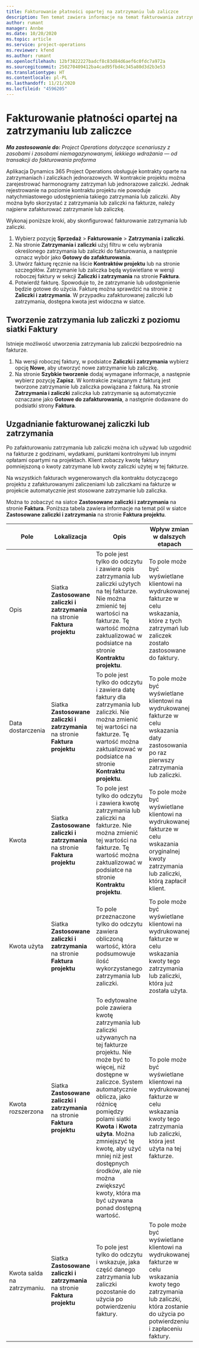 ```yaml
---
title: Fakturowanie płatności opartej na zatrzymaniu lub zaliczce
description: Ten temat zawiera informacje na temat fakturowania zatrzymania lub zaliczki w Project Operations.
author: rumant
manager: Annbe
ms.date: 10/20/2020
ms.topic: article
ms.service: project-operations
ms.reviewer: kfend
ms.author: rumant
ms.openlocfilehash: 12bf3822227badcf8c83d84d6aef6c0fdc7a972a
ms.sourcegitcommit: 250270409412ba4cad95fbd4c345a80d3d2b3e53
ms.translationtype: HT
ms.contentlocale: pl-PL
ms.lasthandoff: 11/21/2020
ms.locfileid: "4596205"
---
```

# <a name="invoice-a-retainer-or-an-advance"></a>Fakturowanie płatności opartej na zatrzymaniu lub zaliczce

_**Ma zastosowanie do:** Project Operations dotyczące scenariuszy z zasobami i zasobami niemagazynowanymi, lekkiego wdrażania — od transakcji do fakturowania proforma_

Aplikacja Dynamics 365 Project Operations obsługuje kontrakty oparte na zatrzymaniach i zaliczkach jednorazowych. W kontrakcie projektu można zarejestrować harmonogramy zatrzymań lub jednorazowe zaliczki. Jednak rejestrowanie na poziomie kontraktu projektu nie powoduje natychmiastowego udostępnienia takiego zatrzymania lub zaliczki. Aby można było skorzystać z zatrzymania lub zaliczki na fakturze, należy najpierw zafakturować zatrzymanie lub zaliczkę.

Wykonaj poniższe kroki, aby skonfigurować fakturowanie zatrzymania lub zaliczki.

1. Wybierz pozycję **Sprzedaż** > **Fakturowanie** > **Zatrzymania i zaliczki**. 
2. Na stronie **Zatrzymania i zaliczki** użyj filtru w celu wybrania określonego zatrzymania lub zaliczki do fakturowania, a następnie oznacz wybór jako **Gotowy do zafakturowania**.
3. Utwórz fakturę ręcznie na liście **Kontraktów projektu** lub na stronie szczegółów. Zatrzymanie lub zaliczka będą wyświetlane w wersji roboczej faktury w sekcji **Zaliczki i zatrzymania** na stronie **Faktura**.
4. Potwierdź fakturę. Spowoduje to, że zatrzymanie lub udostępnienie będzie gotowe do użycia. Fakturę można sprawdzić na stronie z **Zaliczki i zatrzymania**. W przypadku zafakturowanej zaliczki lub zatrzymania, dostępna kwota jest widoczna w siatce.

## <a name="create-a-retainer-or-advance-from-the-invoice-grid"></a>Tworzenie zatrzymania lub zaliczki z poziomu siatki Faktury

Istnieje możliwość utworzenia zatrzymania lub zaliczki bezpośrednio na fakturze.

1. Na wersji roboczej faktury, w podsiatce **Zaliczki i zatrzymania** wybierz opcję **Nowe**, aby utworzyć nowe zatrzymanie lub zaliczkę. 
2. Na stronie **Szybkie tworzenie** dodaj wymagane informacje, a następnie wybierz pozycję **Zapisz**. W kontrakcie związanym z fakturą jest tworzone zatrzymanie lub zaliczka powiązana z fakturą. Na stronie **Zatrzymania i zaliczki** zaliczka lub zatrzymanie są automatycznie oznaczane jako **Gotowe do zafakturowania**, a następnie dodawane do podsiatki strony **Faktura**.

## <a name="reconcile-an-invoiced-retainer-or-advance"></a>Uzgadnianie fakturowanej zaliczki lub zatrzymania

Po zafakturowaniu zatrzymania lub zaliczki można ich używać lub uzgodnić na fakturze z godzinami, wydatkami, punktami kontrolnymi lub innymi opłatami opartymi na projektach. Klient zobaczy kwotę faktury pomniejszoną o kwoty zatrzymane lub kwoty zaliczki użytej w tej fakturze.

Na wszystkich fakturach wygenerowanych dla kontraktu dotyczącego projektu z zafakturowanymi zaliczeniami lub zaliczkami na fakturze w projekcie automatycznie jest stosowane zatrzymanie lub zaliczka.

Można to zobaczyć na siatce **Zastosowane zaliczki i zatrzymania** na stronie **Faktura**. Poniższa tabela zawiera informacje na temat pól w siatce **Zastosowane zaliczki i zatrzymania** na stronie **Faktura projektu**.

| Pole | Lokalizacja | Opis | Wpływ zmian w dalszych etapach |
| --- | --- | --- | --- |
| Opis | Siatka **Zastosowane zaliczki i zatrzymania** na stronie **Faktura projektu** |To pole jest tylko do odczytu i zawiera opis zatrzymania lub zaliczki użytych na tej fakturze. Nie można zmienić tej wartości na fakturze. Tę wartość można zaktualizować w podsiatce na stronie **Kontraktu projektu**. | To pole może być wyświetlane klientowi na wydrukowanej fakturze w celu wskazania, które z tych zatrzymań lub zaliczek zostało zastosowane do faktury. |
| Data dostarczenia | Siatka **Zastosowane zaliczki i zatrzymania** na stronie **Faktura projektu**  | To pole jest tylko do odczytu i zawiera datę faktury dla zatrzymania lub zaliczki. Nie można zmienić tej wartości na fakturze. Tę wartość można zaktualizować w podsiatce na stronie **Kontraktu projektu**. | To pole może być wyświetlane klientowi na wydrukowanej fakturze w celu wskazania daty zastosowania po raz pierwszy zatrzymania lub zaliczki. |
| Kwota | Siatka **Zastosowane zaliczki i zatrzymania** na stronie **Faktura projektu**  | To pole jest tylko do odczytu i zawiera kwotę zatrzymania lub zaliczki na fakturze. Nie można zmienić tej wartości na fakturze. Tę wartość można zaktualizować w podsiatce na stronie **Kontraktu projektu**. | To pole może być wyświetlane klientowi na wydrukowanej fakturze w celu wskazania oryginalnej kwoty zatrzymania lub zaliczki, którą zapłacił klient. |
| Kwota użyta | Siatka **Zastosowane zaliczki i zatrzymania** na stronie **Faktura projektu**  | To pole przeznaczone tylko do odczytu zawiera obliczoną wartość, która podsumowuje ilość wykorzystanego zatrzymania lub zaliczki. | To pole może być wyświetlane klientowi na wydrukowanej fakturze w celu wskazania kwoty tego zatrzymania lub zaliczki, która już została użyta. |
| Kwota rozszerzona | Siatka **Zastosowane zaliczki i zatrzymania** na stronie **Faktura projektu**  | To edytowalne pole zawiera kwotę zatrzymania lub zaliczki używanych na tej fakturze projektu. Nie może być to więcej, niż dostępne w zaliczce. System automatycznie oblicza, jako różnicę pomiędzy polami siatki **Kwota** i **Kwota użyta**. Można zmniejszyć tę kwotę, aby użyć mniej niż jest dostępnych środków, ale nie można zwiększyć kwoty, która ma być używana ponad dostępną wartość. | To pole może być wyświetlane klientowi na wydrukowanej fakturze w celu wskazania kwoty tego zatrzymania lub zaliczki, która jest użyta na tej fakturze. |
| Kwota salda na zatrzymaniu. | Siatka **Zastosowane zaliczki i zatrzymania** na stronie **Faktura projektu**  | To pole jest tylko do odczytu i wskazuje, jaka część danego zatrzymania lub zaliczki pozostanie do użycia po potwierdzeniu faktury. | To pole może być wyświetlane klientowi na wydrukowanej fakturze w celu wskazania kwoty tego zatrzymania lub zaliczki, która zostanie do użycia po potwierdzeniu i zapłaceniu faktury. |
